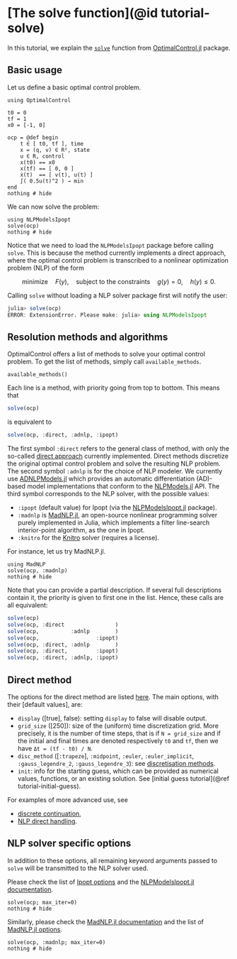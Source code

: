 # [The solve function](@id tutorial-solve)

In this tutorial, we explain the [`solve`](@ref) function from [OptimalControl.jl](https://control-toolbox.org/OptimalControl.jl) package.

## Basic usage

Let us define a basic optimal control problem.

```@example main
using OptimalControl

t0 = 0
tf = 1
x0 = [-1, 0]

ocp = @def begin
    t ∈ [ t0, tf ], time
    x = (q, v) ∈ R², state
    u ∈ R, control
    x(t0) == x0
    x(tf) == [ 0, 0 ]
    ẋ(t)  == [ v(t), u(t) ]
    ∫( 0.5u(t)^2 ) → min
end
nothing # hide
```

We can now solve the problem:

```@example main
using NLPModelsIpopt
solve(ocp)
nothing # hide
```

Notice that we need to load the `NLPModelsIpopt` package before calling `solve`.
This is because the method currently implements a direct approach, where the optimal control problem is transcribed to a nonlinear optimization problem (NLP) of the form
```math
\text{minimize}\quad F(y), \quad\text{subject to the constraints}\quad g(y)=0, \quad h(y)\le 0. 
```

Calling `solve` without loading a NLP solver package first will notify the user:

```julia
julia> solve(ocp)
ERROR: ExtensionError. Please make: julia> using NLPModelsIpopt
```

## Resolution methods and algorithms

OptimalControl offers a list of methods to solve your optimal control problem. To get the list of methods, simply call `available_methods`.

```@example main
available_methods()
```

Each line is a method, with priority going from top to bottom. This means that 

```julia
solve(ocp)
```

is equivalent to 

```julia
solve(ocp, :direct, :adnlp, :ipopt)
```

The first symbol `:direct` refers to the general class of method, with only the so-called [direct approach](https://en.wikipedia.org/wiki/Optimal_control#Numerical_methods_for_optimal_control) currently implemented.
Direct methods discretize the original optimal control problem and solve the resulting NLP problem.
The second symbol `:adnlp` is for the choice of NLP modeler. 
We currently use [ADNLPModels.jl](https://jso.dev/ADNLPModels.jl) which provides an automatic differentiation (AD)-based model implementations that conform to the [NLPModels.jl](https://github.com/JuliaSmoothOptimizers/ADNLPModels.jl) API.
The third symbol corresponds to the NLP solver, with the possible values:
- `:ipopt` (default value) for Ipopt (via the [NLPModelsIpopt.jl](https://github.com/JuliaSmoothOptimizers/NLPModelsIpopt.jl) package).
- `:madnlp` is [MadNLP.jl](https://madnlp.github.io/MadNLP.jl), an open-source nonlinear programming solver purely implemented in Julia, which implements a filter line-search interior-point algorithm, as the one in Ipopt.
- `:knitro` for the [Knitro](https://www.artelys.com/solvers/knitro/) solver (requires a license).

For instance, let us try MadNLP.jl.

```@example main
using MadNLP
solve(ocp, :madnlp)
nothing # hide
```

Note that you can provide a partial description. 
If several full descriptions contain it, the priority is given to first one in the list. 
Hence, these calls are all equivalent:

```julia
solve(ocp)
solve(ocp, :direct                )
solve(ocp,          :adnlp        )
solve(ocp,                  :ipopt)
solve(ocp, :direct, :adnlp        )
solve(ocp, :direct,         :ipopt)
solve(ocp, :direct, :adnlp, :ipopt)
```

## Direct method

The options for the direct method are listed [here](https://control-toolbox.org/OptimalControl.jl/stable/dev-ctdirect.html#CTDirect.solve-Tuple{Model,%20Vararg{Symbol}}). The main options, with their [default values], are:
- `display` ([true], false): setting `display` to false will disable output.
- `grid_size` ([250]): size of the (uniform) time discretization grid. More precisely, it is the number of time steps, that is if `N = grid_size` and if the initial and final times are denoted respectively `t0` and `tf`, then we have `Δt = (tf - t0) / N`.
- `disc_method` ([`:trapeze`], `:midpoint`, `:euler`, `:euler_implicit`, `:gauss_legendre_2`, `:gauss_legendre_3`): see [discretisation methods](https://control-toolbox.org/Tutorials.jl/stable/tutorial-discretisation.html).
- `init`: info for the starting guess, which can be provided as numerical values, functions, or an existing solution. See [initial guess tutorial](@ref tutorial-initial-guess). 

For examples of more advanced use, see 
- [discrete continuation](https://control-toolbox.org/Tutorials.jl/stable/tutorial-continuation.html),
- [NLP direct handling](https://control-toolbox.org/Tutorials.jl/stable/tutorial-nl.html).


## NLP solver specific options

In addition to these options, all remaining keyword arguments passed to `solve` will be transmitted to the NLP solver used.

Please check the list of [Ipopt options](https://coin-or.github.io/Ipopt/OPTIONS.html) and the [NLPModelsIpopt.jl documentation](https://jso.dev/NLPModelsIpopt.jl).
```@example main
solve(ocp; max_iter=0)
nothing # hide
```

Similarly, please check the [MadNLP.jl documentation](https://madnlp.github.io/MadNLP.jl) and the list of [MadNLP.jl options](https://madnlp.github.io/MadNLP.jl/stable/options/).
```@example main
solve(ocp, :madnlp; max_iter=0)
nothing # hide
```
